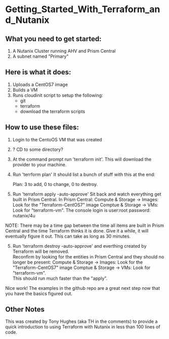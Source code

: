 # Getting_Started_With_Terraform_and_Nutanix

## What you need to get started:
1. A Nutanix Cluster running AHV and Prism Central
2. A subnet named "Primary"

## Here is what it does:
1. Uploads a CentOS7 image
2. Builds a VM
3. Runs cloudinit script to setup the following:
    - git
    - terraform
    - download the terraform scripts

## How to use these files:
1. Login to the CentoOS VM that was created
2. ? CD to some directory?
3. At the command prompt run 'terraform init'.  This will download the provider to your machine.
4. Run 'terrform plan'
    It should list a bunch of stuff with this at the end:
    
    Plan: 3 to add, 0 to change, 0 to destroy.

4. Run 'terraform apply -auto-approve'
    Sit back and watch everything get built in Prism Central.
    In Prism Central:
        Compute & Storage -> Images: Look for the "Terraform-CentOS7" image
        Comptue & Storage -> VMs: Look for "terraform-vm".  The console login is user:root password: nutanix/4u

NOTE: There may be a time gap between the time all items are built in Prism Central and the time Terraform thinks it is done.
    Give it a while, it will eventually figure it out.  This can take as long as 30 minutes.

5. Run 'terraform destroy -auto-approve' and everthing created by Terraform will be removed.  
    Reconfirm by looking for the entities in Prism Central and they should no longer be present:
        Compute & Storage -> Images: Look for the "Terraform-CentOS7" image
        Comptue & Storage -> VMs: Look for "terraform-vm".  
    This should run much faster than the "apply".

Nice work!  The examples in the github repo are a great next step now that you have the basics figured out.

## Other Notes

This was created by Tony Hughes (aka TH in the comments) to provide a quick introduction to using Terraform with Nutanix in less than 100 lines of code.
